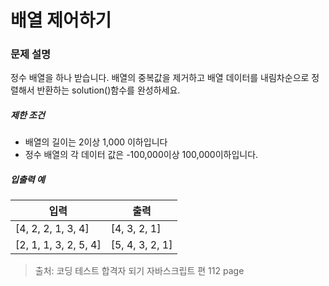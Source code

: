 # 배열 제어하기

### 문제 설명

<p>정수 배열을 하나 받습니다. 배열의 중복값을 제거하고 배열 데이터를 내림차순으로 정렬해서 반환하는 solution()함수를 완성하세요.</p>

<h5>제한 조건</h5>

<ul>
    <li>배열의 길이는 2이상 1,000 이하입니다</li>
    <li>정수 배열의 각 데이터 값은 -100,000이상 100,000이하입니다.</li>
</ul>

<h5>입출력 예</h5>
<table class="table">
    <thead>
        <tr>
            <th>입력</th>
            <th>출력</th>
        </tr>
    </thead>
    <tbody>
        <tr>
            <td>[4, 2, 2, 1, 3, 4]</td>
            <td>[4, 3, 2, 1]</td>
        </tr>
         <tr>
            <td>[2, 1, 1, 3, 2, 5, 4]</td>
            <td>[5, 4, 3, 2, 1]</td>
        </tr>
    </tbody>
</table>

> 출처: 코딩 테스트 합격자 되기 자바스크립트 편 112 page